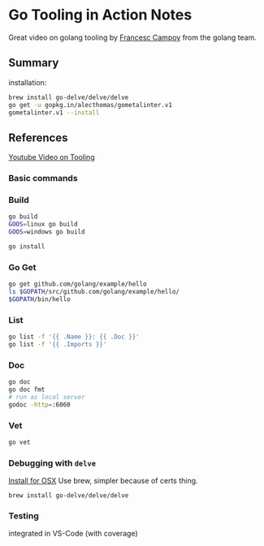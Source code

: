 # Go Tooling in Action Notes
Great video on golang tooling by [Francesc Campoy](https://campoy.cat/) from the golang team.

## Summary
installation:
```bash
brew install go-delve/delve/delve
go get -u gopkg.in/alecthomas/gometalinter.v1
gometalinter.v1 --install
```

## References
[Youtube Video on Tooling](https://www.youtube.com/watch?v=uBjoTxosSys&index=6&list=WL)

### Basic commands

### Build
```bash
go build
GOOS=linux go build
GOOS=windows go build

go install
```

### Go Get
```bash
go get github.com/golang/example/hello
ls $GOPATH/src/github.com/golang/example/hello/
$GOPATH/bin/hello
```

### List
```bash
go list -f '{{ .Name }}: {{ .Doc }}'
go list -f '{{ .Imports }}'
```

### Doc
```bash
go doc
go doc fmt
# run as local server
godoc -http=:6060
```

### Vet
```bash
go vet
```

### Debugging with `delve`
[Install for OSX](https://github.com/derekparker/delve/blob/master/Documentation/installation/osx/install.md)
Use brew, simpler because of certs thing.
```
brew install go-delve/delve/delve
```

### Testing
integrated in VS-Code (with coverage)